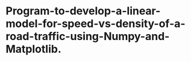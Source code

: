 # Program-to-develop-a-linear-model-for-speed-vs-density-of-a-road-traffic-using-Numpy-and-Matplotlib.